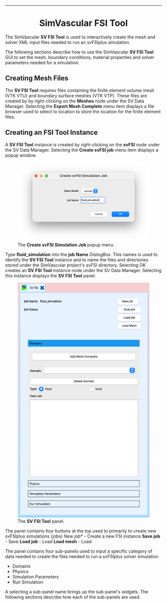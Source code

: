 <br>
<hr class="rounded">

<h1 id="sv_fsi_tool" style="text-align:center;"> SimVascular FSI Tool </h1>
The SimVascular <strong>SV FSI Tool</strong> is used to interactively create the mesh and solver XML input files
needed to run an svFSIplus simulation.

The following sections describe how to use the SimVascular <strong>SV FSI Tool</strong> GUI to set the
mesh, boundary conditions, material properties and solver parameters needed for a simulation.

<!--- --------------------------------------------------- --->
<!--- --------------- Creating Mesh Files --------------- --->
<!--- --------------------------------------------------- --->

<h2 id="sv_fsi_tool_mesh"> Creating Mesh Files </h2> 
The <strong>SV FSI Tool</strong> requires files containing the finite element volume mesh (VTK VTU) and 
boundary surface meshes (VTK VTP). These files are created by by right-clicking on the 
<strong>Meshes</strong> node under the SV Data Manager. Selecting the <strong>Export Mesh Complete</strong> 
menu item displays a file browser used to select to location to store the location for the finite element files.

<!--- --------------------------------------------------- --->
<!--- ---------- Creating an FSI Tool Instance ---------- --->
<!--- --------------------------------------------------- --->

<h2 id="sv_fsi_tool_create_instance"> Creating an FSI Tool Instance </h2> 
A <strong>SV FSI Tool</strong> instance is created by right-clicking on the <strong>svFSI</strong> node 
under the SV Data Manager. Selecting the <strong>Create svFSI job</strong> menu item displays a popup window.

<figure>
<img class="svImg svImgSm" src="/documentation/svfsiplus/sv-fsi-tool/images/create-job-popup.png">
<figcaption class="svCaption"> The <strong>Create svFSI Simulation Job </strong> popup menu.  
</figcaption>
</figure>

Type <strong>fluid_simulation</strong> into the <strong>job Name</strong> <i>DialogBox</i>. This names is used 
to identify the <strong>SV FSI Tool</strong> instance and to name the files and directories stored under the 
SimVascular project's svFSI directory. Selecting OK creates an <strong>SV FSI Tool</strong> instance node under 
the SV Data Manager. Selecting this instance displays the <strong>SV FSI Tool</strong> panel.

<figure>
<img class="svImg svImgSm" src="/documentation/svfsiplus/sv-fsi-tool/images/panel-intro.png">
<figcaption class="svCaption"> The <strong>SV FSI Tool</strong> panel.  
</figcaption>
</figure>

The panel contains four buttons at the top used to primarily to create new svFSIplus simulations (jobs)
*New job** - Create a new FSI instance
**Save job** - Save
**Load job** - Load
**Load mesh** - Load

The panel contains four sub-panels used to input a specific category of data needed to create the files
needed to run a svFSIplus solver simulation
<ul>
<li> Domains </li>
<li> Physics </li>
<li> Simulation Parameters </li>
<li> Run Simulation </li>
</ul>

A selecting a sub-panel name brings up the sub-panel's widgets. The following sections describe how each of the 
sub-panels are used.


